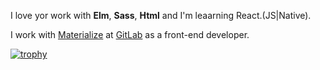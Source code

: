 I love yor work with **Elm**, **Sass**, **Html** and I'm leaarning React.(JS|Native).

I work with [Materialize](https://www.materialize.pro) at [GitLab](https://gitlab.materialize.pro/johannpereira)  as a front-end developer.

[![trophy](https://github-profile-trophy.vercel.app/?username=Johann-Goncalves-Pereira&no-frame=true&no-bg=false&margin-w=15&margin-h=15&theme=onedark)](https://github.com/ryo-ma/github-profile-trophy)

<!---
Johann-Goncalves-Pereira/Johann-Goncalves-Pereira is a ✨ special ✨ repository because its `README.md` (this file) appears on your GitHub profile.
You can click the Preview link to take a look at your changes.
--->
